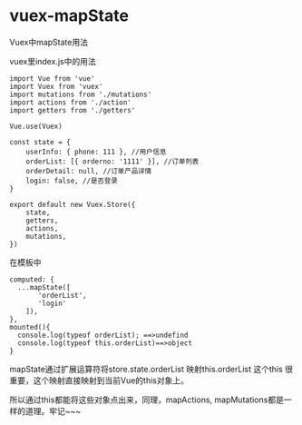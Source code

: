 # vuex-mapState
Vuex中mapState用法

vuex里index.js中的用法

```
import Vue from 'vue'
import Vuex from 'vuex'
import mutations from './mutations'
import actions from './action'
import getters from './getters'

Vue.use(Vuex)

const state = {
    userInfo: { phone: 111 }, //用户信息
    orderList: [{ orderno: '1111' }], //订单列表
    orderDetail: null, //订单产品详情
    login: false, //是否登录
}

export default new Vuex.Store({
    state,
    getters,
    actions,
    mutations,
})
```

在模板中

```
computed: {
  ...mapState([
       'orderList',
       'login'
    ]),
},   
mounted(){  
  console.log(typeof orderList); ==>undefind
  console.log(typeof this.orderList)==>object
}   
```

mapState通过扩展运算符将store.state.orderList 映射this.orderList  这个this 很重要，这个映射直接映射到当前Vue的this对象上。


所以通过this都能将这些对象点出来，同理，mapActions, mapMutations都是一样的道理。牢记~~~
